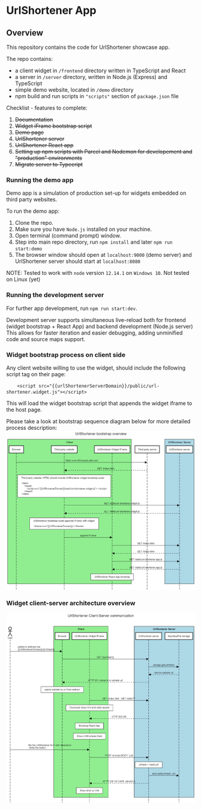 # UrlShortener App
##  Overview

This repository contains the code for UrlShortener showcase app.

The repo contains:
 * a client widget in `/frontend` directory written in TypeScript and React
 * a server in `/server` directory, written in Node.js (Express) and TypeScript
 * simple demo website, located in `/demo` directory
 * npm build and run scripts in `"scripts"` section of `package.json` file
 
 Checklist - features to complete:
 1. ~~Documentation~~
 1. ~~Widget iFrame bootstrap script~~ 
 1. ~~Demo page~~ 
 1. ~~UrlShortener server~~
 1. ~~UrlShortener React app~~
 1. ~~Setting up npm scripts with Parcel and Nodemon for developement and "production" environments~~
 1. ~~Migrate server to Typecript~~
 
### Running the demo app

Demo app is a simulation of production set-up for widgets embedded on third party websites.

To run the demo app:

1. Clone the repo.
1. Make sure you have `Node.js` installed on your machine.
1. Open terminal (command prompt) window.
1. Step into main repo directory, run `npm install` and later `npm run start:demo`
1. The browser window should open at `localhost:9000` (demo server) and UrlShortener server should start at `localhost:8080`

NOTE: Tested to work with `node` version `12.14.1` on `Windows 10`. Not tested on Linux (yet)

### Running the development server

For further app development, run `npm run start:dev`.

Development server supports simultaneous live-reload both for frontend (widget bootstrap + React App) and backend development (Node.js server)
This allows for faster iteration and easier debugging, adding unminified code and source maps support.

### Widget bootstrap process on client side

Any client website willing to use the widget, should include the following script tag on their page:

```
    <script src="{{urlShortenerServerDomain}}/public/url-shortener.widget.js"></script>
```

This will load the widget bootstrap script that appends the widget iframe to the host page.

Please take a look at bootstrap sequence diagram below for more detailed process description:
![UrlShortener boostrap diagram](./docs/diagrams/url-shortener-bootstrap.png)

### Widget client-server architecture overview

![Client Server diagram](./docs/diagrams/client-server-communication.png)

